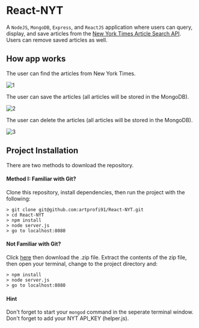 # React-NYT

A `NodeJS`, `MongoDB`, `Express`, and `ReactJS` application where users can query, display, and save articles from the [New York Times Article Search API](http://developer.nytimes.com/). Users can remove saved articles as well.

## How app works

The user can find the articles from New York Times.

![1](https://user-images.githubusercontent.com/28790452/32760515-3b627220-c8b4-11e7-8443-a6b24be95c19.gif)

The user can save the articles (all articles will be stored in the MongoDB).

![2](https://user-images.githubusercontent.com/28790452/32760518-3c79b164-c8b4-11e7-8942-92a38693cac7.gif)

The user can delete the articles (all articles will be stored in the MongoDB).

![3](https://user-images.githubusercontent.com/28790452/32760520-3e00c9aa-c8b4-11e7-9562-23e447ab22bf.gif)

## Project Installation

There are two methods to download the repository.

#### Method I: Familiar with Git?

Clone this repository, install dependencies, then run the project with the following:

```
> git clone git@github.com:artprofi91/React-NYT.git
> cd React-NYT
> npm install
> node server.js
> go to localhost:8080
```

#### Not Familiar with Git?

Click [here](https://github.com/artprofi91/React-NYT) then download the .zip file. Extract the contents of the zip file, then open your terminal, change to the project directory and:

```
> npm install
> node server.js
> go to localhost:8080
```

#### Hint

Don't forget to start your `mongod` command in the seperate terminal window.
Don't forget to add your NYT API_KEY (helper.js).